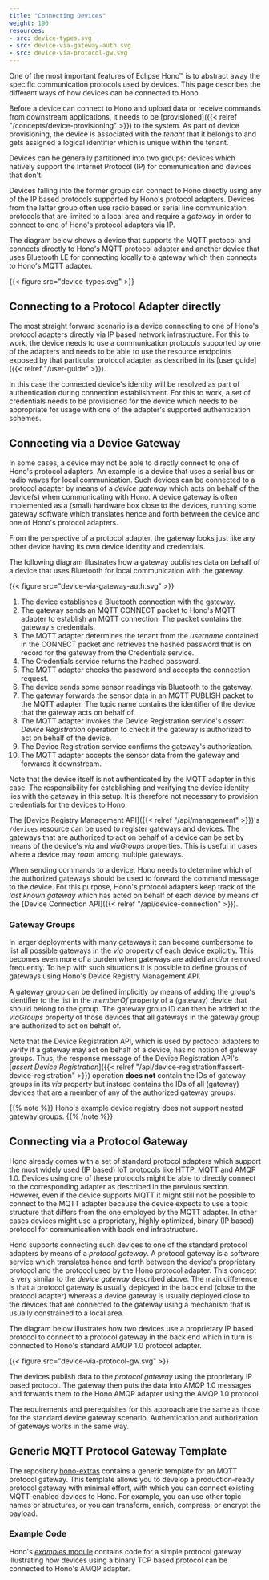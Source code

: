 ```yaml
---
title: "Connecting Devices"
weight: 190
resources:
- src: device-types.svg
- src: device-via-gateway-auth.svg
- src: device-via-protocol-gw.svg
---
```


One of the most important features of Eclipse Hono&trade; is to abstract away the specific communication protocols
used by devices. This page describes the different ways of how devices can be connected to Hono.
<!-- more -->

Before a device can connect to Hono and upload data or receive commands from downstream applications,
it needs to be [provisioned]({{< relref "/concepts/device-provisioning" >}}) to the system.
As part of device provisioning, the device is associated with the *tenant* that it belongs to and gets
assigned a logical identifier which is unique within the tenant.

Devices can be generally partitioned into two groups: devices which natively support the Internet Protocol
(IP) for communication and devices that don't.

Devices falling into the former group can connect to Hono directly using any of the IP based protocols supported
by Hono's protocol adapters. Devices from the latter group often use radio based or serial line communication protocols
that are limited to a local area and require a *gateway* in order to connect to one of Hono's protocol
adapters via IP.

The diagram below shows a device that supports the MQTT protocol and connects directly to Hono's MQTT protocol adapter
and another device that uses Bluetooth LE for connecting locally to a gateway which then connects to Hono's MQTT adapter.

{{< figure src="device-types.svg" >}}

## Connecting to a Protocol Adapter directly

The most straight forward scenario is a device connecting to one of Hono's protocol adapters directly via IP based
network infrastructure. For this to work, the device needs to use a communication protocols supported
by one of the adapters and needs to be able to use the resource endpoints exposed by that particular protocol adapter
as described in its [user guide]({{< relref "/user-guide" >}}).

In this case the connected device's identity will be resolved as part of authentication during connection establishment.
For this to work, a set of credentials needs to be provisioned for the device which needs to be appropriate for
usage with one of the adapter's supported authentication schemes.

## Connecting via a Device Gateway

In some cases, a device may not be able to directly connect to one of Hono's protocol adapters.
An example is a device that uses a serial bus or radio waves for local communication.
Such devices can be connected to a protocol adapter by means of a *device gateway* which acts on behalf
of the device(s) when communicating with Hono. A device gateway is often implemented as a (small) hardware box
close to the devices, running some gateway software which translates hence and forth between the device and one
of Hono's protocol adapters.

From the perspective of a protocol adapter, the gateway looks just like any other device having its own device
identity and credentials.

The following diagram illustrates how a gateway publishes data on behalf of a device that uses Bluetooth for local
communication with the gateway.

{{< figure src="device-via-gateway-auth.svg" >}}

1. The device establishes a Bluetooth connection with the gateway.
2. The gateway sends an MQTT CONNECT packet to Hono's MQTT adapter to establish an MQTT connection.
   The packet contains the gateway's credentials.
3. The MQTT adapter determines the tenant from the *username* contained in the CONNECT packet and retrieves
   the hashed password that is on record for the gateway from the Credentials service.
4. The Credentials service returns the hashed password.
5. The MQTT adapter checks the password and accepts the connection request.
6. The device sends some sensor readings via Bluetooth to the gateway.
7. The gateway forwards the sensor data in an MQTT PUBLISH packet to the MQTT adapter.
   The topic name contains the identifier of the device that the gateway acts on behalf of.
8. The MQTT adapter invokes the Device Registration service's *assert Device Registration* operation to
   check if the gateway is authorized to act on behalf of the device.
9. The Device Registration service confirms the gateway's authorization.
10. The MQTT adapter accepts the sensor data from the gateway and forwards it downstream.

Note that the device itself is not authenticated by the MQTT adapter in this case. The responsibility
for establishing and verifying the device identity lies with the gateway in this setup.
It is therefore not necessary to provision credentials for the devices to Hono.

The [Device Registry Management API]({{< relref "/api/management" >}})'s `/devices` resource can be used to
register gateways and devices. The gateways that are authorized to act on behalf of a device can be set by means
of the device's *via* and *viaGroups* properties. This is useful in cases where a device may *roam* among multiple gateways.

When sending commands to a device, Hono needs to determine which of the authorized gateways should be used to forward
the command message to the device. For this purpose, Hono's protocol adapters keep track of the *last known gateway*
which has acted on behalf of each device by means of the [Device Connection API]({{< relref "/api/device-connection" >}}).


### Gateway Groups

In larger deployments with many gateways it can become cumbersome to list all possible gateways in the *via* property
of each device explicitly. This becomes even more of a burden when gateways are added and/or removed frequently.
To help with such situations it is possible to define groups of gateways using Hono's Device Registry Management API.

A gateway group can be defined implicitly by means of adding the group's identifier to the list in the *memberOf*
property of a (gateway) device that should belong to the group. The gateway group ID can then be added to the *viaGroups*
property of those devices that all gateways in the gateway group are authorized to act on behalf of.

Note that the Device Registration API, which is used by protocol adapters to verify if a gateway may act on behalf of a
device, has no notion of gateway groups. Thus, the response message of the Device Registration API's
[*assert Device Registration*]({{< relref "/api/device-registration#assert-device-registration" >}}) operation **does
not** contain the IDs of gateway groups in its *via* property but instead contains the IDs of all (gateway) devices
that are a member of any of the authorized gateway groups.

{{% note %}}
Hono's example device registry does not support nested gateway groups.
{{% /note %}}

## Connecting via a Protocol Gateway

Hono already comes with a set of standard protocol adapters which support the most widely used (IP based) IoT protocols
like HTTP, MQTT and AMQP 1.0. Devices using one of these protocols might be able to directly connect to the corresponding
adapter as described in the previous section. However, even if the device supports MQTT it might still not be possible
to connect to the MQTT adapter because the device expects to use a topic structure that differs from the one employed
by the MQTT adapter. In other cases devices might use a proprietary, highly optimized, binary (IP based) protocol for
communication with back end infrastructure.

Hono supports connecting such devices to one of the standard protocol adapters by means of a *protocol gateway*.
A protocol gateway is a software service which translates hence and forth between the device's proprietary protocol and
the protocol used by the Hono protocol adapter. This concept is very similar to the *device gateway* described above.
The main difference is that a protocol gateway is usually deployed in the back end (close to the protocol adapter) whereas
a device gateway is usually deployed close to the devices that are connected to the gateway using a mechanism that is
usually constrained to a local area.

The diagram below illustrates how two devices use a proprietary IP based protocol to connect to a protocol gateway in the
back end which in turn is connected to Hono's standard AMQP 1.0 protocol adapter.

{{< figure src="device-via-protocol-gw.svg" >}}  

The devices publish data to the *protocol gateway* using the proprietary IP based protocol. The gateway then puts the
data into AMQP 1.0 messages and forwards them to the Hono AMQP adapter using the AMQP 1.0 protocol.

The requirements and prerequisites for this approach are the same as those for the standard device gateway scenario.
Authentication and authorization of gateways works in the same way.

## Generic MQTT Protocol Gateway Template

The repository [hono-extras](https://github.com/eclipse/hono-extras) contains a generic template for an MQTT protocol gateway. 
This template allows you to develop a production-ready protocol gateway with minimal effort, with which you can connect 
existing MQTT-enabled devices to Hono.
For example, you can use other topic names or structures, or you can transform, enrich, compress, or encrypt the payload.

### Example Code

Hono's [*examples* module](https://github.com/eclipse/hono/tree/master/examples/protocol-gateway-example) contains code for
a simple protocol gateway illustrating how devices using a binary TCP based protocol can be connected to Hono's AMQP adapter.
